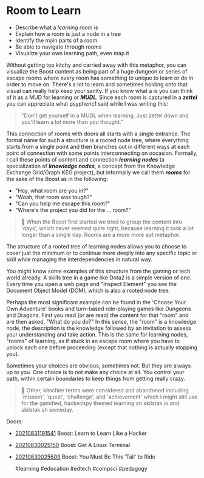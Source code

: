 # Room to Learn

* Describe what a *learning room* is
* Explain how a room is just a node in a tree
* Identify the main parts of a room
* Be able to navigate through rooms
* Visualize your own learning path, even map it

Without getting too kitchy and carried away with this metaphor, you can
visualize the Boost content as being part of a huge dungeon or series of
escape rooms where every room has something to unique to learn or do in
order to move on. There's a lot to learn and sometimes holding onto that
visual can really help keep your sanity. If you know what a is you can
think of it as a MUD for learning or ***MUDL***. Since each room is
captured in a ***zettel*** you can appreciate what psypheric1 said while
I was writing this:

> "Don't get yourself in a MUDL when learning. Just zettel down and
> you'll learn a lot more than you thought." 

This connection of rooms with doors all starts with a single entrance.
The formal name for such a structure is a rooted node tree, where
everything starts from a single point and then branches out in different
ways at each point of connection with some points interconnecting on
occasion. Formally, I call these points of content and connection
***learning nodes*** (a specialization of ***knowledge nodes***, a
concept from the Knowledge Exchange Grid/Graph KEG project), but
informally we call them ***rooms*** for the sake of the Boost as in the
following:

* "Hey, what room are you in?"
* "Woah, that room was tough?"
* "Can you help me escape this room?"
* "Where's the project you did for the ... room?"

> 💬
> When the Boost first started we tried to group the content into
> 'days', which never seemed quite right, because learning it took a lot
> longer than a single day. Rooms are a more more apt metaphor.

The structure of a rooted tree of learning nodes allows you to choose to
cover just the minimum or to continue more deeply into any specific
topic or skill while managing the interdependencies in natural way.

You might know some examples of this structure from the gaming or tech
world already. A skills tree in a game like Dota2 is a simple version of
one. Every time you open a web page and "Inspect Element" you see the
Document Object Model (DOM), which is also a rooted node tree. 

Perhaps the most significant example can be found in the 'Choose Your
Own Adventure' books and turn-based role-playing games like Dungeons and
Dragons. First you read (or are read) the content for that "room" and
are then asked, "What do you do?" In this sense, the "room" is
a knowledge node, the description is the knowledge followed by an
invitation to assess your understanding and take action. This is the
same for learning nodes, "rooms" of learning, as if stuck in an escape
room where you have to unlock each one before proceeding (except that
nothing is actually stopping you).

Sometimes your choices are obvious, sometimes not. But they are always
up to you. One choice is to not make any choice at all. You control your
path, within certain boundaries to keep things from getting really
crazy.

> 💬
> Other, kitschier terms were considered and abandoned including
> 'mission', 'quest', 'challenge', and 'achievement' which I might still
> use for the gamified, hacker/spy themed learning on skilstak.io and
> skilstak.sh someday.

Doors:

* [20210831191541](/20210831191541/) Boost: Learn to Learn Like a Hacker
* [20210830025150](/20210830025150/) Boost: Get A Linux Terminal
* [20210830025609](/20210830025609/) Boost: You Must Be This 'Tall' to
  Ride

    #learning #education #edtech #compsci #pedagogy
